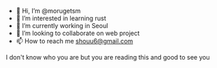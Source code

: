 - 👋 Hi, I’m @morugetsm
- 👀 I’m interested in learning rust
- 🌱 I’m currently working in Seoul
- 💞️ I’m looking to collaborate on web project
- 📫 How to reach me shouu6@gmail.com

<!---
morugetsm/morugetsm is a ✨ special ✨ repository because its `README.md` (this file) appears on your GitHub profile.
You can click the Preview link to take a look at your changes.
--->

I don't know who you are but you are reading this and good to see you
